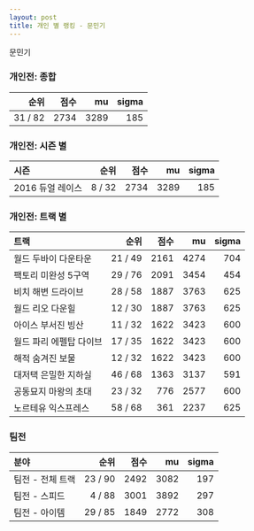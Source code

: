 ```yaml
---
layout: post
title: 개인 별 랭킹 - 문민기
---
```


문민기

### 개인전: 종합

| 순위 | 점수 | mu | sigma |
|---:|---:|---:|---:|
| 31 / 82 | 2734 | 3289 | 185 |

### 개인전: 시즌 별

| 시즌 | 순위 | 점수 | mu | sigma |
|:---|---:|---:|---:|---:|
| 2016 듀얼 레이스 | 8 / 32 | 2734 | 3289 | 185 |

### 개인전: 트랙 별

| 트랙 | 순위 | 점수 | mu | sigma |
|:---|---:|---:|---:|---:|
| 월드 두바이 다운타운 | 21 / 49 | 2161 | 4274 | 704 |
| 팩토리 미완성 5구역 | 29 / 76 | 2091 | 3454 | 454 |
| 비치 해변 드라이브 | 28 / 58 | 1887 | 3763 | 625 |
| 월드 리오 다운힐 | 12 / 30 | 1887 | 3763 | 625 |
| 아이스 부서진 빙산 | 11 / 32 | 1622 | 3423 | 600 |
| 월드 파리 에펠탑 다이브 | 17 / 35 | 1622 | 3423 | 600 |
| 해적 숨겨진 보물 | 12 / 32 | 1622 | 3423 | 600 |
| 대저택 은밀한 지하실 | 46 / 68 | 1363 | 3137 | 591 |
| 공동묘지 마왕의 초대 | 23 / 32 | 776 | 2577 | 600 |
| 노르테유 익스프레스 | 58 / 68 | 361 | 2237 | 625 |

### 팀전

| 분야 | 순위 | 점수 | mu | sigma |
|:---|---:|---:|---:|---:|
| 팀전 - 전체 트랙 | 23 / 90 | 2492 | 3082 | 197 |
| 팀전 - 스피드 | 4 / 88 | 3001 | 3892 | 297 |
| 팀전 - 아이템 | 29 / 85 | 1849 | 2772 | 308 |
